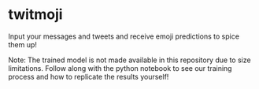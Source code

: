 # twitmoji
Input your messages and tweets and receive emoji predictions to spice them up! 

Note: The trained model is not made available in this repository due to size limitations. Follow along with the python notebook to see our training process and how to replicate the results yourself!
